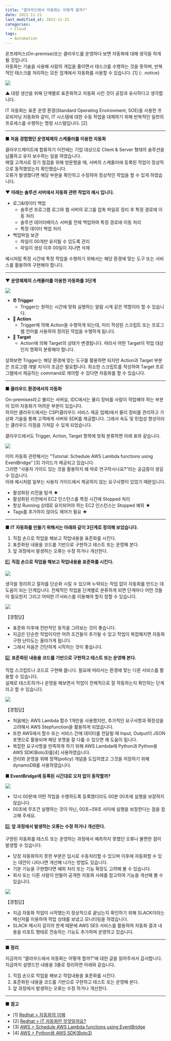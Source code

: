 ```yaml
---
title: "클라우드에서 자동화는 어떻게 할까?"
date: 2022-11-21
last_modified_at: 2022-11-21
categories:
  - Cloud
tags:
  - Automation
---
```



온프레미스(On-premise)또는 클라우드를 운영하다 보면 자동화에 대해 생각을 하게 될 것입니다.  
자동화는 기술을 사용해 사람의 개입을 줄이면서 태스크를 수행하는 것을 뜻하며, 반복적인 태스크를 처리하는 모든 업계에서 자동화를 사용할 수 있습니다. [1]
{: .notice}

![](/images/2022-11-21-automation/Untitled.png)

▲ 대량 생산을 위해 단계별로 표준화하고 자동화 시킨 것이 공장과 유사하다고 생각합니다.

IT 자동화는 표준 운영 환경(Standard Operating Environment, SOE)을 사용한 프로비저닝 자동화와 같이, IT 시스템에 대한 수동 작업을 대체하기 위해 반복적인 일련의 프로세스를 수행하는 명령 시스템입니다. [2]

---

**■ 처음 경험했던 운영체제의 스케줄러를 이용한 자동화**

클라우드메이트에 합류하기 이전에는 기업 대상으로 Client & Server 형태의 솔루션을 납품하고 유지 보수하는 일을 하였습니다.  
매월 고객사로 정기 점검을 위해 방문했을 때, 서버의 스케줄러에 등록된 작업이 정상적으로 동작했었는지 확인했습니다.  
오류가 발생했다면 해당 부분을 확인하고 수정하여 정상적인 작업을 할 수 있게 하였습니다.

 

**▼ 아래는 솔루션 서버에서 자동화 관련 작업의 예시 입니다.**

- 로그&데이터 백업
    - 솔루션 프로그램 로그와 웹 서버의 로그를 압축 파일로 정리 후 특정 경로에 이동 처리
    - 솔루션 데이터베이스 서버를 전체 백업하여 특정 경로에 이동 처리
    - 특정 데이터 백업 처리
- 백업파일 보관
    - 파일이 00개만 유지될 수 있도록 관리
    - 파일이 생성 이후 00일이 지나면 삭제

예시처럼 특정 시간에 특정 작업을 수행하기 위해서는 해당 환경에 맞는 도구 또는 서비스를 활용하여 구현해야 합니다.

---

**▼ 운영체제의 스케줄러를 이용한 자동화를 3단계**

![](/images/2022-11-21-automation/Untitled%201.png)

- **⏰ Trigger**
    - Trigger는 원하는 시간에 맞춰 실행하는 알람 시계 같은 역할이라 할 수 있습니다.
- **🚀 Action**
    - Trigger에 의해 Action을 수행하게 되는데, 
    미리 작성된 스크립트 또는 프로그램 언어를 사용하여 정의된 작업을 수행하게 됩니다.
- **🏁 Target**
    - Action에 의해 Target의 상태가 변경됩니다.
    따라서 어떤 Target이 작업 대상인지 명확히 분류해야 합니다.

살펴보면 Trigger는 해당 환경에 맞는 도구를 활용하면 되지만 Action과 Target 부분은 프로그램 개발 지식이 조금은 필요합니다. 최소한 스크립트를 작성하여 Target 프로그램에서 제공하는 command로 제어할 수 있다면 자동화를 할 수 있습니다.

---

**■ 클라우드 환경에서의 자동화**

On-premises라고 불리는 서버실, IDC에서는 물리 장비를 사람이 작업해야 하는 부분이 있어 자동화가 어려운 부분이 있습니다.  
하지만 클라우드에서는 CSP(클라우드 서비스 제공 업체)에서 물리 장비를 관리하고 가상화 기술을 통해 고객에게 서버와 SDK를 제공합니다. 그래서 속도 및 민첩성 향상이라는 클라우드 이점을 가져갈 수 있게 되었습니다.

클라우드에서도 Trigger, Action, Target 항목에 맞춰 분류하면 아래 표와 같습니다.

![](/images/2022-11-21-automation/Untitled%202.png)

이미 자동화 관련해서는 “Tutorial: Schedule AWS Lambda functions using EventBridge” [3] 가이드가 제공되고 있습니다.  
그러면 “사용자 가이드 있는 것을 활용하지 왜 따로 연구하시나요?”라는 궁금증이 생길 수 있습니다.  
아래 예시처럼 일부는 사용자 가이드에서 제공하지 않는 요구사항이 있었기 때문입니다.

- 활성화된 리전을 탐색 ★
- 활성화된 리전에서 EC2 인스턴스를 특정 시간에 Stopped 처리
- 항상 Running 상태로 유지되어야 하는 EC2 인스턴스는 Stopped 예외 ★
- Tags를 추가하지 않아도 제어가 필요 ★

---

**■ IT 자동화를 만들기 위해서는 아래와 같이 3단계로 정의해 보았습니다.**

1. 직접 손으로 작업을 해보고 작업내용을 표준화를 시킨다.
2. 표준화된 내용을 코드를 기반으로 구현하고 테스트 또는 운영해 본다.
3. 앞 과정에서 발생하는 오류는 수정 하거나 개선한다.

1️⃣ **직접 손으로 작업을 해보고 작업내용을 표준화를 시킨다.**

![](/images/2022-11-21-automation/Untitled%203.png)

생각을 정리하고 절차를 단순화 시킬 수 있으며 누락되는 작업 없이 자동화를 만드는 데 도움이 되는 단계입니다. 전체적인 작업을 단계별로 분류하게 되면 단계마다 어떤 것들이 필요한지 그리고 어떠한 IT서비스를 이용해야 할지 정할 수 있습니다.

![](/images/2022-11-21-automation/Untitled%204.png)

【경험담】 
- 표준화 이후에 전반적인 동작을 그려보는 것이 좋습니다.
- 지금은 단순한 작업이지만 어려 조건들이 추가될 수 있고 작업이 복잡해지면 자동화 구현 난이도는 올라가게 됩니다.
- 그래서 처음은 간단하게 시작하는 것이 좋습니다.

2️⃣ **표준화된 내용을 코드를 기반으로 구현하고 테스트 또는 운영해 본다.**

직접 스크립트나 코드로 구현해 봅니다. 필요에 따라서는 환경에 맞는 다른 서비스를 활용할 수 있습니다.  
실제로 테스트하거나 운영을 해보면서 작업이 전체적으로 잘 작동하는지 확인하는 단계라고 할 수 있습니다.

![](/images/2022-11-21-automation/Untitled%205.png)

【경험담】 
- 처음에는 AWS Lambda 함수 1개만을 사용했지만, 추가적인 요구사항과 확장성을 고려해서 AWS Stepfunction을 활용하게 되었습니다. 
- 또한 AWS에서 함수 또는 서비스 간에 데이터를 전달될 때 Input, Output이 JSON 포맷으로 활용되며 해당 포맷을 잘 다룰 수 있으면 꽤 도움이 됩니다. 
- 복잡한 요구사항을 만족하게 하기 위해 AWS Lambda에 Python과 Python용 AWS SDK(Boto3)를[4] 사용하였습니다. 
- 관리와 운영을 위해 정책(policy) 개념을 도입하였고 그것을 저장하기 위해 dynamoDB를 사용하였습니다.

**■ EventBridge에 등록된 시간대로 오차 없이 동작할까?**

![](/images/2022-11-21-automation/Untitled%206.png)

- 12시 00분에 어떤 작업을 수행하도록 등록했더라도 00분 00초에 실행을 보장하지 않습니다.
- 00초에 무조건 실행하는 것이 아닌, 00초~59초 사이에 실행을 보장한다는 점을 참고해 주세요.

3️⃣ **앞 과정에서 발생하는 오류는 수정 하거나 개선한다.**

구현된 자동화를 테스트 또는 운영하는 과정에서 예측하지 못했던 오류나 불편한 점이 발생할 수 있습니다. 

- 당장 자동화하지 못한 부분은 임시로 수동처리할 수 있으며 이후에 자동화할 수 있는 대안이 나타나면 개선해 나가는 방법도 있습니다.
- 기본 기능을 구현했다면 예외 처리 또는 기능 확장도 고려해 볼 수 있습니다.
- 회사 또는 다른 사람이 만들어 공개한 자동화 사례를 참고하여 기능을 개선해 볼 수 있습니다.

![](/images/2022-11-21-automation/Untitled%207.png)

【경험담】 
- 지금 자동화 작업이 시작했는지 정상적으로 끝났는지 확인하기 위해 SLACK이라는 메신저를 이용하여 작업 상태를 보냈고 모니터링을 하였습니다. 
- SLACK 메시지 길이의 한계 때문에 AWS SES 서비스를 활용하여 자동화 결과 내용을 리포트 형태로 전송하는 기능도 추가하며 운영하고 있습니다.

---

**■ 정리**

지금까지 “클라우드에서 자동화는 어떻게 할까?”에 대한 글을 읽어주셔서 감사합니다.  
지금까지 설명드린 내용을 3줄로 정리하면 아래와 같습니다.

1. 직접 손으로 작업을 해보고 작업내용을 표준화를 시킨다.
2. 표준화된 내용을 코드를 기반으로 구현하고 테스트 또는 운영해 본다.
3. 앞 과정에서 발생하는 오류는 수정 하거나 개선한다.

---

■ **참고**

- [1] [Redhat > 자동화의 이해](https://www.redhat.com/ko/topics/automation)
- [2] [Redhat > IT 자동화란 무엇일까요?](https://www.redhat.com/ko/topics/automation/whats-it-automation)
- [3] [AWS > Schedule AWS Lambda functions using EventBridge](https://docs.aws.amazon.com/eventbridge/latest/userguide/eb-run-lambda-schedule.html)
- [4] [AWS > Python용 AWS SDK(Boto3)](https://aws.amazon.com/ko/sdk-for-python/)
